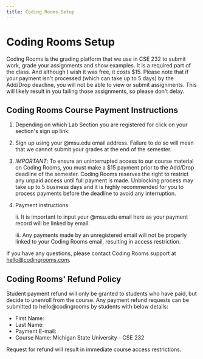 ```yaml
---
title: Coding Rooms Setup
---
```


# Coding Rooms Setup

Coding Rooms is the grading platform that we use in CSE 232 to submit work, grade your assignments and show examples. It is a required part of the class. And although I wish it was free, it costs $15. Please note that if your payment isn't processed (which can take up to 5 days) by the Add/Drop deadline, you will not be able to view or submit assignments. This will likely result in you failing those assignments, so please don't delay.  

## Coding Rooms Course Payment Instructions
1.	Depending on which Lab Section you are registered for click on your section's sign up link:
<!-- 
    * Section 1: <https://app.codingrooms.com/app?joinCode=G-MNL9INF>    
    * Section 2: <https://app.codingrooms.com/app?joinCode=G-4jalONv>
    * Section 3: <https://app.codingrooms.com/app?joinCode=G-cgedosQ>
    * Section 4: <https://app.codingrooms.com/app?joinCode=G-bgz8nCu>
    * Section 5: <https://app.codingrooms.com/app?joinCode=G-CSlWLJx>
    * Section 6: <https://app.codingrooms.com/app?joinCode=G--YNjnQc>
    * Section 7: <https://app.codingrooms.com/app?joinCode=G-4xR-301>
    * Section 8: <https://app.codingrooms.com/app?joinCode=G-2LnK2p4>
    * Section 730: <https://app.codingrooms.com/app?joinCode=G-H5QdliX> -->

2. Sign up using your @msu.edu email address. Failure to do so will mean that we cannot submit your grades at the end of the semester.

3.	*IMPORTANT*: To ensure an uninterrupted access to our course material on Coding Rooms, you must make a $15 payment prior to the Add/Drop deadline of the semester. 
Coding Rooms reserves the right to restrict any unpaid access until full payment is made.
Unblocking process may take up to 5 business days and it is highly recommended for you to process payments before the deadline to avoid any interruption.

3.	Payment instructions:
    <!-- i.	Access the payment portal with the QR code or go to <https://buy.stripe.com/00gdTRf0I1ad6bK8wF>.
    
    <div align="center">
    <img src="assets/images/coding_rooms_setup/QR_2022Spring_MSU_CSE232_JoshuaNahum.png">
    </div> -->
   
    ii.	It is important to input your @msu.edu email here as your payment record will be linked by email.
 
    iii.	Any payments made by an unregistered email will not be properly linked to your Coding Rooms email, resulting in access restriction.

If you have any questions, please contact Coding Rooms support at <hello@codingrooms.com>.

## Coding Rooms' Refund Policy
Student payment refund will only be granted to students who have paid, but decide to unenroll from the course. Any payment refund requests can be submitted to hello@codingrooms by students with below details:

*   First Name:
*   Last Name:
*   Payment E-mail:
*   Course Name: Michigan State University - CSE 232

Request for refund will result in immediate course access restrictions.
